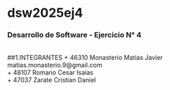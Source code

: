 <h1>dsw2025ej4</h1>
<h3>Desarrollo de Software - Ejercicio N° 4</h3><br>
##1.INTEGRANTES
+ 46310   Monasterio Matias Javier   matias.monasterio.9@gmail.com<br>
+ 48107   Romano Cesar Isaias  <br>
+ 47037   Zarate Cristian Daniel   
